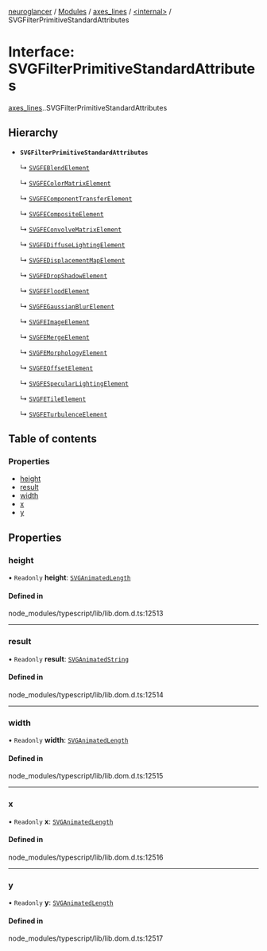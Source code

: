 [neuroglancer](../README.md) / [Modules](../modules.md) / [axes\_lines](../modules/axes_lines.md) / [<internal\>](../modules/axes_lines._internal_.md) / SVGFilterPrimitiveStandardAttributes

# Interface: SVGFilterPrimitiveStandardAttributes

[axes_lines](../modules/axes_lines.md).[<internal>](../modules/axes_lines._internal_.md).SVGFilterPrimitiveStandardAttributes

## Hierarchy

- **`SVGFilterPrimitiveStandardAttributes`**

  ↳ [`SVGFEBlendElement`](axes_lines._internal_.SVGFEBlendElement.md)

  ↳ [`SVGFEColorMatrixElement`](axes_lines._internal_.SVGFEColorMatrixElement.md)

  ↳ [`SVGFEComponentTransferElement`](axes_lines._internal_.SVGFEComponentTransferElement.md)

  ↳ [`SVGFECompositeElement`](axes_lines._internal_.SVGFECompositeElement.md)

  ↳ [`SVGFEConvolveMatrixElement`](axes_lines._internal_.SVGFEConvolveMatrixElement.md)

  ↳ [`SVGFEDiffuseLightingElement`](axes_lines._internal_.SVGFEDiffuseLightingElement.md)

  ↳ [`SVGFEDisplacementMapElement`](axes_lines._internal_.SVGFEDisplacementMapElement.md)

  ↳ [`SVGFEDropShadowElement`](axes_lines._internal_.SVGFEDropShadowElement.md)

  ↳ [`SVGFEFloodElement`](axes_lines._internal_.SVGFEFloodElement.md)

  ↳ [`SVGFEGaussianBlurElement`](axes_lines._internal_.SVGFEGaussianBlurElement.md)

  ↳ [`SVGFEImageElement`](axes_lines._internal_.SVGFEImageElement.md)

  ↳ [`SVGFEMergeElement`](axes_lines._internal_.SVGFEMergeElement.md)

  ↳ [`SVGFEMorphologyElement`](axes_lines._internal_.SVGFEMorphologyElement.md)

  ↳ [`SVGFEOffsetElement`](axes_lines._internal_.SVGFEOffsetElement.md)

  ↳ [`SVGFESpecularLightingElement`](axes_lines._internal_.SVGFESpecularLightingElement.md)

  ↳ [`SVGFETileElement`](axes_lines._internal_.SVGFETileElement.md)

  ↳ [`SVGFETurbulenceElement`](axes_lines._internal_.SVGFETurbulenceElement.md)

## Table of contents

### Properties

- [height](axes_lines._internal_.SVGFilterPrimitiveStandardAttributes.md#height)
- [result](axes_lines._internal_.SVGFilterPrimitiveStandardAttributes.md#result)
- [width](axes_lines._internal_.SVGFilterPrimitiveStandardAttributes.md#width)
- [x](axes_lines._internal_.SVGFilterPrimitiveStandardAttributes.md#x)
- [y](axes_lines._internal_.SVGFilterPrimitiveStandardAttributes.md#y)

## Properties

### height

• `Readonly` **height**: [`SVGAnimatedLength`](../modules/axes_lines._internal_.md#svganimatedlength)

#### Defined in

node_modules/typescript/lib/lib.dom.d.ts:12513

___

### result

• `Readonly` **result**: [`SVGAnimatedString`](../modules/axes_lines._internal_.md#svganimatedstring)

#### Defined in

node_modules/typescript/lib/lib.dom.d.ts:12514

___

### width

• `Readonly` **width**: [`SVGAnimatedLength`](../modules/axes_lines._internal_.md#svganimatedlength)

#### Defined in

node_modules/typescript/lib/lib.dom.d.ts:12515

___

### x

• `Readonly` **x**: [`SVGAnimatedLength`](../modules/axes_lines._internal_.md#svganimatedlength)

#### Defined in

node_modules/typescript/lib/lib.dom.d.ts:12516

___

### y

• `Readonly` **y**: [`SVGAnimatedLength`](../modules/axes_lines._internal_.md#svganimatedlength)

#### Defined in

node_modules/typescript/lib/lib.dom.d.ts:12517
